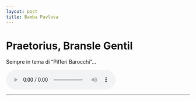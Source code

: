 ```yaml
---
layout: post
title: Bamba Pavlova
---
```


# Praetorius, Bransle Gentil
Sempre in tema di “Pifferi Barocchi”...



 <audio controls>
  <source src="/assets/recs/PretoriusBransleGentil.mp3" type="audio/mpeg">
Your browser does not support the audio element.
</audio>

---   

